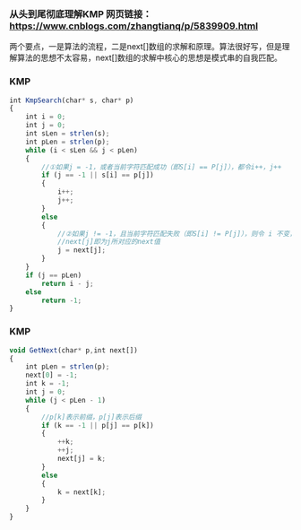 ### 从头到尾彻底理解KMP 网页链接：https://www.cnblogs.com/zhangtianq/p/5839909.html
两个要点，一是算法的流程，二是next[]数组的求解和原理。算法很好写，但是理解算法的思想不太容易，next[]数组的求解中核心的思想是模式串的自我匹配。

### KMP

```js
int KmpSearch(char* s, char* p)  
{  
    int i = 0;  
    int j = 0;  
    int sLen = strlen(s);  
    int pLen = strlen(p);  
    while (i < sLen && j < pLen)  
    {  
        //①如果j = -1，或者当前字符匹配成功（即S[i] == P[j]），都令i++，j++      
        if (j == -1 || s[i] == p[j])  
        {  
            i++;  
            j++;  
        }  
        else  
        {  
            //②如果j != -1，且当前字符匹配失败（即S[i] != P[j]），则令 i 不变，j = next[j]      
            //next[j]即为j所对应的next值        
            j = next[j];  
        }  
    }  
    if (j == pLen)  
        return i - j;  
    else  
        return -1;  
}  
```
### KMP
```js
void GetNext(char* p,int next[])  
{  
    int pLen = strlen(p);  
    next[0] = -1;  
    int k = -1;  
    int j = 0;  
    while (j < pLen - 1)  
    {  
        //p[k]表示前缀，p[j]表示后缀  
        if (k == -1 || p[j] == p[k])   
        {  
            ++k;  
            ++j;  
            next[j] = k;  
        }  
        else   
        {  
            k = next[k];  
        }  
    }  
}  
```
